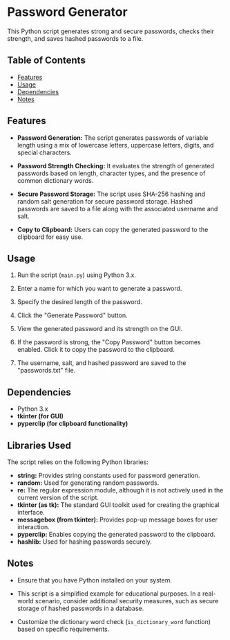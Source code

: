 # Password Generator

This Python script generates strong and secure passwords, checks their strength, and saves hashed passwords to a file.

## Table of Contents

- [Features](#features)
- [Usage](#usage)
- [Dependencies](#dependencies)
- [Notes](#notes)


## Features

- **Password Generation:** The script generates passwords of variable length using a mix of lowercase letters, uppercase letters, digits, and special characters.

- **Password Strength Checking:** It evaluates the strength of generated passwords based on length, character types, and the presence of common dictionary words.

- **Secure Password Storage:** The script uses SHA-256 hashing and random salt generation for secure password storage. Hashed passwords are saved to a file along with the associated username and salt.

- **Copy to Clipboard:** Users can copy the generated password to the clipboard for easy use.

## Usage

1. Run the script (`main.py`) using Python 3.x.

2. Enter a name for which you want to generate a password.

3. Specify the desired length of the password.

4. Click the "Generate Password" button.

5. View the generated password and its strength on the GUI.

6. If the password is strong, the "Copy Password" button becomes enabled. Click it to copy the password to the clipboard.

7. The username, salt, and hashed password are saved to the "passwords.txt" file.

## Dependencies

- Python 3.x
- **tkinter (for GUI)**
- **pyperclip (for clipboard functionality)**

## Libraries Used

The script relies on the following Python libraries:

- **string:** Provides string constants used for password generation.
- **random:** Used for generating random passwords.
- **re:** The regular expression module, although it is not actively used in the current version of the script.
- **tkinter (as tk):** The standard GUI toolkit used for creating the graphical interface.
- **messagebox (from tkinter):** Provides pop-up message boxes for user interaction.
- **pyperclip:** Enables copying the generated password to the clipboard.
- **hashlib:** Used for hashing passwords securely.

## Notes

- Ensure that you have Python installed on your system.

- This script is a simplified example for educational purposes. In a real-world scenario, consider additional security measures, such as secure storage of hashed passwords in a database.

- Customize the dictionary word check (`is_dictionary_word` function) based on specific requirements.
